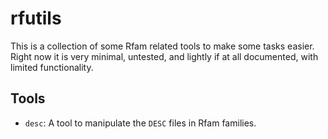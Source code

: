 # rfutils

This is a collection of some Rfam related tools to make some tasks easier.
Right now it is very minimal, untested, and lightly if at all documented, with
limited functionality.

## Tools

- `desc`: A tool to manipulate the `DESC` files in Rfam families.
